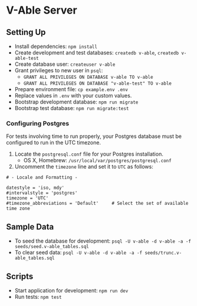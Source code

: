# V-Able Server

## Setting Up

- Install dependencies: `npm install`
- Create development and test databases: `createdb v-able`, `createdb v-able-test`
- Create database user: `createuser v-able`
- Grant privileges to new user in `psql`:
  - `GRANT ALL PRIVILEGES ON DATABASE v-able TO v-able`
  - `GRANT ALL PRIVILEGES ON DATABASE "v-able-test" TO v-able`
- Prepare environment file: `cp example.env .env`
- Replace values in `.env` with your custom values.
- Bootstrap development database: `npm run migrate`
- Bootstrap test database: `npm run migrate:test`

### Configuring Postgres

For tests involving time to run properly, your Postgres database must be configured to run in the UTC timezone.

1. Locate the `postgresql.conf` file for your Postgres installation.
    - OS X, Homebrew: `/usr/local/var/postgres/postgresql.conf`
2. Uncomment the `timezone` line and set it to `UTC` as follows:

```
# - Locale and Formatting -

datestyle = 'iso, mdy'
#intervalstyle = 'postgres'
timezone = 'UTC'
#timezone_abbreviations = 'Default'     # Select the set of available time zone
```

## Sample Data

- To seed the database for development: `psql -U v-able -d v-able -a -f seeds/seed.v-able_tables.sql`
- To clear seed data: `psql -U v-able -d v-able -a -f seeds/trunc.v-able_tables.sql`

## Scripts

- Start application for development: `npm run dev`
- Run tests: `npm test`
